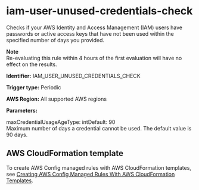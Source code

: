 # iam\-user\-unused\-credentials\-check<a name="iam-user-unused-credentials-check"></a>

Checks if your AWS Identity and Access Management \(IAM\) users have passwords or active access keys that have not been used within the specified number of days you provided\.

**Note**  
Re\-evaluating this rule within 4 hours of the first evaluation will have no effect on the results\.

**Identifier:** IAM\_USER\_UNUSED\_CREDENTIALS\_CHECK

**Trigger type:** Periodic

**AWS Region:** All supported AWS regions

**Parameters:**

maxCredentialUsageAgeType: intDefault: 90  
Maximum number of days a credential cannot be used\. The default value is 90 days\.

## AWS CloudFormation template<a name="w29aac11c33c17b7d233c17"></a>

To create AWS Config managed rules with AWS CloudFormation templates, see [Creating AWS Config Managed Rules With AWS CloudFormation Templates](aws-config-managed-rules-cloudformation-templates.md)\.